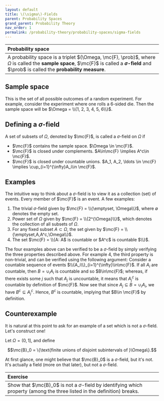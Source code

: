 ```yaml
---
layout: default
title: \(\sigma\)-Fields
parent: Probability Spaces
grand_parent: Probability Theory
nav_order: 1
permalink: /probability-theory/probability-spaces/sigma-fields
---
```


| <span class="fs-4 text-green-100">Probability space</span> |
|:---------------|
| A probability space is a triplet $(\Omega, \mc{F}, \prob)$, where $\Omega$ is called the **sample space**, $\mc{F}$ is called a **$\sigma$-field** and $\prob$ is called the **probability measure**.|

## Sample space
This is the set of all possible outcomes of a random experiment. For example, consider the experiment where one rolls a $6$-sided die. Then the sample space will be $\Omega = \\{1, 2, 3, 4, 5, 6\\}$.

## Defining a $\sigma$-field
A set of subsets of $\Omega$, denoted by $\mc{F}$, is called a <span class="text-purple-000">$\sigma$-field on $\Omega$</span> if
- <span class="text-purple-000">$\mc{F}$ contains the sample space.</span>
$\Omega \in \mc{F}$.
- <span class="text-purple-000">$\mc{F}$ is closed under complements.</span>
$A\in\mc{F} \implies A^c\in \mc{F}$.
- <span class="text-purple-000">$\mc{F}$ is closed under countable unions.</span>
$A_1, A_2, \ldots \in \mc{F} \implies \cup_{i=1}^{\infty}A_i\in \mc{F}$.

## Examples
The intuitive way to think about a $\sigma$-field is to view it as a collection (set) of events. <span class="text-purple-000">Every member of $\mc{F}$ is an event</span>. A few examples:
1. The trivial $\sigma$-field given by $\mc{F} = \\{\emptyset, \Omega\\}$, where $\emptyset$ denotes the empty set.
2. Power set of $\Omega$ given by $\mc{F} = \\{2^{\Omega}\\}$, which denotes the collection of all subsets of $\Omega$.
3. For any fixed subset $A\subset\Omega$, the set given by $\mc{F} = \\{\emptyset,A,A^c,\Omega\\}$.
4. The set $\mc{F} = \\{A: A$ is countable or $A^c$ is countable $\\}$.

The four examples above can be verified to be a $\sigma$-field by simply verifying the three properties described above. For example 4, the third property is non-trivial, and can be verified using the following argument: Consider a countable sequence of events $\\{A_i\\}_{i=1}^{\infty}\in\mc{F}$. If all $A_i$ are countable, then $B=\cup_i A_i$ is countable and so $B\in\mc{F}$; whereas, if there exists some $j$ such that $A_j$ is uncountable, it means that $A_j^c$ is countable by definition of $\mc{F}$. Now see that since $A_j\subseteq B=\cup_i A_i$, we have $B^c\subseteq A_j^c$. Hence, $B^c$ is countable, implying that $B\in \mc{F}$ by definition.

## Counterexample
It is natural at this point to ask for an example of a set which is not a $\sigma$-field. Let's construct one!

Let $\Omega = (0, 1]$, and define

$$\mc{B}_0 = \{\text{finite unions of disjoint subintervals of }\Omega\}.$$

At first glance, one might believe that $\mc{B}_0$ is a $\sigma$-field, but it's not. It's actually a <span class="text-purple-000">field</span> (more on that later), but not a $\sigma$-field.

| <span class="fs-4 text-green-100">Exercise</span> |
|:---------------|
| Show that $\mc{B}_0$ is not a $\sigma$-field by identifying which property (among the three listed in the definition) breaks.|
